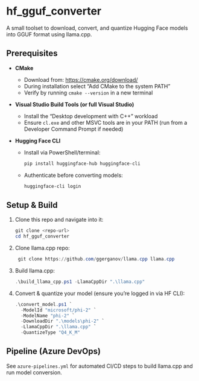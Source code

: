 # hf_gguf_converter

A small toolset to download, convert, and quantize Hugging Face models into GGUF format using llama.cpp.

## Prerequisites

- **CMake**
  - Download from: https://cmake.org/download/
  - During installation select “Add CMake to the system PATH”
  - Verify by running `cmake --version` in a new terminal

- **Visual Studio Build Tools (or full Visual Studio)**
  - Install the “Desktop development with C++” workload
  - Ensure `cl.exe` and other MSVC tools are in your PATH (run from a Developer Command Prompt if needed)

- **Hugging Face CLI**
  - Install via PowerShell/terminal:
    ```powershell
    pip install huggingface-hub huggingface-cli
    ```
  - Authenticate before converting models:
    ```powershell
    huggingface-cli login
    ```

## Setup & Build

1. Clone this repo and navigate into it:
   ```powershell
   git clone <repo-url>
   cd hf_gguf_converter
   ```
2. Clone llama.cpp repo:
   ```powershell
    git clone https://github.com/ggerganov/llama.cpp llama.cpp
   ```

2. Build llama.cpp:
   ```powershell
   .\build_llama_cpp.ps1 -LlamaCppDir ".\llama.cpp"
   ```
3. Convert & quantize your model (ensure you’re logged in via HF CLI):
   ```powershell
   .\convert_model.ps1 `
     -ModelId "microsoft/phi-2" `
     -ModelName "phi-2" `
     -DownloadDir ".\models\phi-2" `
     -LlamaCppDir ".\llama.cpp" `
     -QuantizeType "Q4_K_M"
   ```

## Pipeline (Azure DevOps)

See `azure-pipelines.yml` for automated CI/CD steps to build llama.cpp and run model conversion.

